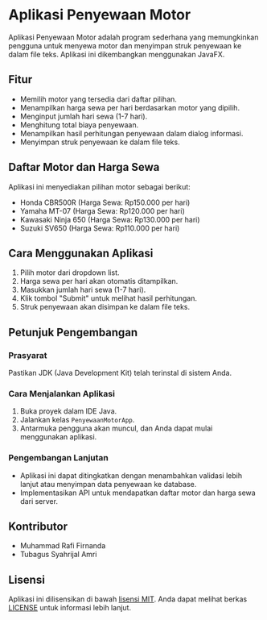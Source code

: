 # Aplikasi Penyewaan Motor

Aplikasi Penyewaan Motor adalah program sederhana yang memungkinkan pengguna untuk menyewa motor dan menyimpan struk penyewaan ke dalam file teks. Aplikasi ini dikembangkan menggunakan JavaFX.

## Fitur

- Memilih motor yang tersedia dari daftar pilihan.
- Menampilkan harga sewa per hari berdasarkan motor yang dipilih.
- Menginput jumlah hari sewa (1-7 hari).
- Menghitung total biaya penyewaan.
- Menampilkan hasil perhitungan penyewaan dalam dialog informasi.
- Menyimpan struk penyewaan ke dalam file teks.

## Daftar Motor dan Harga Sewa

Aplikasi ini menyediakan pilihan motor sebagai berikut:
- Honda CBR500R (Harga Sewa: Rp150.000 per hari)
- Yamaha MT-07 (Harga Sewa: Rp120.000 per hari)
- Kawasaki Ninja 650 (Harga Sewa: Rp130.000 per hari)
- Suzuki SV650 (Harga Sewa: Rp110.000 per hari)

## Cara Menggunakan Aplikasi

1. Pilih motor dari dropdown list.
2. Harga sewa per hari akan otomatis ditampilkan.
3. Masukkan jumlah hari sewa (1-7 hari).
4. Klik tombol "Submit" untuk melihat hasil perhitungan.
5. Struk penyewaan akan disimpan ke dalam file teks.

## Petunjuk Pengembangan

### Prasyarat

Pastikan JDK (Java Development Kit) telah terinstal di sistem Anda.

### Cara Menjalankan Aplikasi

1. Buka proyek dalam IDE Java.
2. Jalankan kelas `PenyewaanMotorApp`.
3. Antarmuka pengguna akan muncul, dan Anda dapat mulai menggunakan aplikasi.

### Pengembangan Lanjutan

- Aplikasi ini dapat ditingkatkan dengan menambahkan validasi lebih lanjut atau menyimpan data penyewaan ke database.
- Implementasikan API untuk mendapatkan daftar motor dan harga sewa dari server.

## Kontributor

- Muhammad Rafi Firnanda
- Tubagus Syahrijal Amri

## Lisensi

Aplikasi ini dilisensikan di bawah [lisensi MIT](LICENSE). Anda dapat melihat berkas [LICENSE](LICENSE) untuk informasi lebih lanjut.
